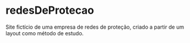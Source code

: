 # redesDeProtecao
Site fictício de uma empresa de redes de proteção, criado a partir de um layout como método de estudo.
